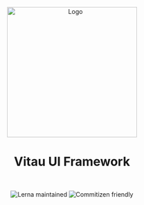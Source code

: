<!-- PROJECT LOGO -->
<p align="center">
  <a href="#">
    <img src="https://bookface-images.s3.amazonaws.com/logos/f52ccddeb84f3d1db28822ea00a414073e9c05f5.png" alt="Logo" width="300">
  </a>
</p>

<!-- DESCRIPTION -->
<h1 align="center">Vitau UI Framework</h1>
<br>

<p align="center">
  <!-- <img alt="MIT License" src="https://img.shields.io/github/license/chakra-ui/chakra-ui"/> -->
  <img alt="Lerna maintained" src="https://img.shields.io/badge/maintained%20with-lerna-cc00ff.svg"/>
  <img alt="Commitizen friendly" src="https://img.shields.io/badge/commitizen-friendly-brightgreen.svg"/>
</p>
<br />
